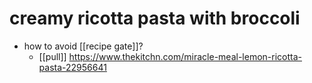 # creamy ricotta pasta with broccoli

- how to avoid [[recipe gate]]?
  - [[pull]] https://www.thekitchn.com/miracle-meal-lemon-ricotta-pasta-22956641 

